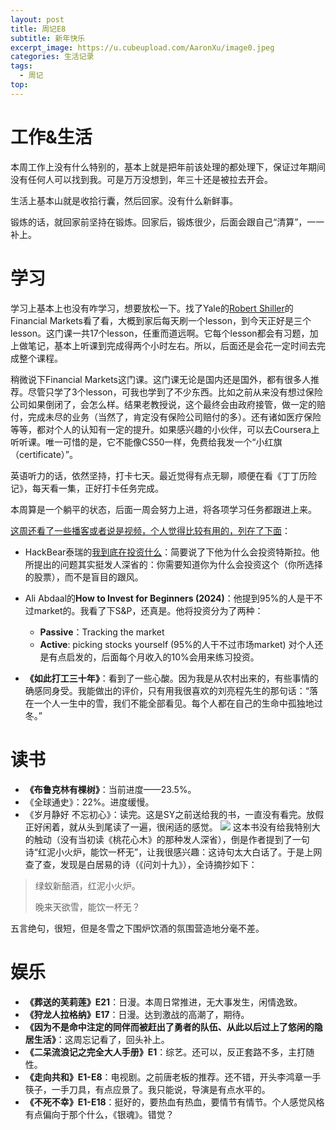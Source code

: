 ```yaml
---
layout: post
title: 周记E8
subtitle: 新年快乐
excerpt_image: https://u.cubeupload.com/AaronXu/image0.jpeg
categories: 生活记录
tags:
  - 周记
top:
---
```


# 工作&生活


本周工作上没有什么特别的，基本上就是把年前该处理的都处理下，保证过年期间没有任何人可以找到我。可是万万没想到，年三十还是被拉去开会。

生活上基本山就是收拾行囊，然后回家。没有什么新鲜事。

锻炼的话，就回家前坚持在锻炼。回家后，锻炼很少，后面会跟自己“清算”，一一补上。

# 学习

学习上基本上也没有咋学习，想要放松一下。找了Yale的[Robert Shiller](https://www.coursera.org/instructor/bobshiller)的Financial Markets看了看，大概到家后每天刷一个lesson，到今天正好是三个lesson。这门课一共17个lesson，任重而道远啊。它每个lesson都会有习题，加上做笔记，基本上听课到完成得两个小时左右。所以，后面还是会花一定时间去完成整个课程。

稍微说下Financial Markets这门课。这门课无论是国内还是国外，都有很多人推荐。尽管只学了3个lesson，可我也学到了不少东西。比如之前从来没有想过保险公司如果倒闭了，会怎么样。结果老教授说，这个最终会由政府接管，做一定的赔付，完成未尽的业务（当然了，肯定没有保险公司赔付的多）。还有诸如医疗保险等等，都对个人的认知有一定的提升。如果感兴趣的小伙伴，可以去Coursera上听听课。唯一可惜的是，它不能像CS50一样，免费给我发一个“小红旗（certificate）”。

英语听力的话，依然坚持，打卡七天。最近觉得有点无聊，顺便在看《丁丁历险记》，每天看一集，正好打卡任务完成。

本周算是一个躺平的状态，后面一周会努力上进，将各项学习任务都跟进上来。

<u>这周还看了一些播客或者说是视频，个人觉得比较有用的，列在了下面</u>：

- HackBear泰瑞的[我到底在投资什么]([我到底在投资什么_哔哩哔哩_bilibili](https://www.bilibili.com/video/BV14K411h7aa/?spm_id_from=333.1007.tianma.2-1-4.click&vd_source=c771ac2d7f2d3657f079c13e3234fe7b))：简要说了下他为什么会投资特斯拉。他所提出的问题其实挺发人深省的：你需要知道你为什么会投资这个（你所选择的股票），而不是盲目的跟风。

- Ali Abdaal的**How to Invest for Beginners (2024)**：他提到95%的人是干不过market的。我看了下S&P，还真是。他将投资分为了两种：
	- **Passive**：Tracking the market
	- **Active**:  picking stocks yourself (95%的人干不过市场market)
对个人还是有点启发的，后面每个月收入的10%会用来练习投资。

- **《如此打工三十年》**：看到了一些心酸。因为我是从农村出来的，有些事情的确感同身受。我能做出的评价，只有用我很喜欢的刘亮程先生的那句话：“落在一个人一生中的雪，我们不能全部看见。每个人都在自己的生命中孤独地过冬。”

# 读书

- **《布鲁克林有棵树》**：当前进度——23.5%。
- 《全球通史》：22%。进度缓慢。
- 《岁月静好 不忘初心》：读完。这是SY之前送给我的书，一直没有看完。放假正好闲着，就从头到尾读了一遍，很闲适的感觉。
![](https://u.cubeupload.com/AaronXu/image0.jpeg)
这本书没有给我特别大的触动（没有当初读《桃花心木》的那种发人深省），倒是作者提到了一句诗“红泥小火炉，能饮一杯无”，让我很感兴趣：这诗句太大白话了。于是上网查了查，发现是白居易的诗（《问刘十九》），全诗摘抄如下：

>绿蚁新醅酒，红泥小火炉。
>
>晚来天欲雪，能饮一杯无？

五言绝句，很短，但是冬雪之下围炉饮酒的氛围营造地分毫不差。


# 娱乐

- **《葬送的芙莉莲》E21**：日漫。本周日常推进，无大事发生，闲情逸致。
- **《狩龙人拉格纳》E17**：日漫。达到激战的高潮了，期待。
- **《因为不是命中注定的同伴而被赶出了勇者的队伍、从此以后过上了悠闲的隐居生活》**：这周忘记看了，回头补上。
- **《二呆流浪记之完全大人手册》E1**：综艺。还可以，反正套路不多，主打随性。
- **《走向共和》E1-E8**：电视剧。之前唐老板的推荐。还不错，开头李鸿章一手筷子，一手刀具，有点应景了。我只能说，导演是有点水平的。
- **《不死不幸》E1-E18**：挺好的，要热血有热血，要情节有情节。个人感觉风格有点偏向于那个什么，《银魂》。错觉？